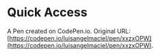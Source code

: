 # Quick Access

A Pen created on CodePen.io. Original URL: [https://codepen.io/luisangelmaciel/pen/xxzxOPW](https://codepen.io/luisangelmaciel/pen/xxzxOPW).

